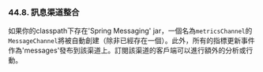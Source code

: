### 44.8. 訊息渠道整合

如果你的classpath下存在'Spring Messaging' jar，一個名為`metricsChannel`的`MessageChannel`將被自動創建（除非已經存在一個）。此外，所有的指標更新事件作為'messages'發布到該渠道上。訂閱該渠道的客戶端可以進行額外的分析或行動。
